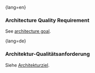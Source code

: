 {lang=en}
### Architecture Quality Requirement

See [architecture goal](#term-architecture-goal).


{lang=de}
### Architektur-Qualitätsanforderung

Siehe [Architekturziel](#_bookmark37).